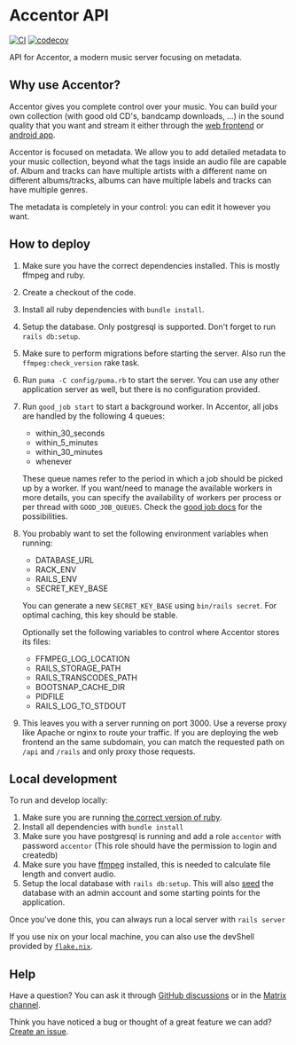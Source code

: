 # Accentor API

[![CI](https://github.com/accentor/api/actions/workflows/ci.yml/badge.svg)](https://github.com/accentor/api/actions/workflows/ci.yml)
[![codecov](https://codecov.io/gh/accentor/api/branch/main/graph/badge.svg?token=9NQX5904SK)](https://codecov.io/gh/accentor/api)

API for Accentor, a modern music server focusing on metadata.

## Why use Accentor?
Accentor gives you complete control over your music. You can build
your own collection (with good old CD's, bandcamp downloads, ...) in
the sound quality that you want and stream it either through the [web
frontend](https://github.com/accentor/web) or [android
app](https://github.com/accentor/android).

Accentor is focused on metadata. We allow you to add detailed metadata
to your music collection, beyond what the tags inside an audio file
are capable of. Album and tracks can have multiple artists with a
different name on different albums/tracks, albums can have multiple
labels and tracks can have multiple genres.

The metadata is completely in your control: you can edit it however
you want.

## How to deploy

1. Make sure you have the correct dependencies installed. This is
   mostly ffmpeg and ruby.
1. Create a checkout of the code.
1. Install all ruby dependencies with `bundle install`.
1. Setup the database. Only postgresql is supported. Don't forget to
   run `rails db:setup`.
1. Make sure to perform migrations before starting the server. Also
   run the `ffmpeg:check_version` rake task.
1. Run `puma -C config/puma.rb` to start the server. You can use any
   other application server as well, but there is no configuration
   provided.
1. Run `good_job start` to start a background worker.
   In Accentor, all jobs are handled by the following 4 queues:
   * within_30_seconds
   * within_5_minutes
   * within_30_minutes
   * whenever

   These queue names refer to the period in which a job should be
   picked up by a worker. If you want/need to manage the available
   workers in more details, you can specify the availability of
   workers per process or per thread with `GOOD_JOB_QUEUES`. 
   Check the [good job docs](https://github.com/bensheldon/good_job#optimize-queues-threads-and-processes)
   for the possibilities.
1. You probably want to set the following environment variables when
   running:
    * DATABASE_URL
    * RACK_ENV
    * RAILS_ENV
    * SECRET_KEY_BASE
    
    You can generate a new `SECRET_KEY_BASE` using `bin/rails secret`.
    For optimal caching, this key should be stable.
    
    Optionally set the following variables to control where Accentor
    stores its files:
    
    * FFMPEG_LOG_LOCATION
    * RAILS_STORAGE_PATH
    * RAILS_TRANSCODES_PATH
    * BOOTSNAP_CACHE_DIR
    * PIDFILE
    * RAILS_LOG_TO_STDOUT
1. This leaves you with a server running on port 3000. Use a reverse
   proxy like Apache or nginx to route your traffic. If you are
   deploying the web frontend an the same subdomain, you can match the
   requested path on `/api` and `/rails` and only proxy those
   requests.

## Local development
To run and develop locally:
1. Make sure you are running [the correct version of
   ruby](https://github.com/accentor/api/blob/develop/.ruby-version).
1. Install all dependencies with `bundle install`
1. Make sure you have postgresql is running and add a role `accentor`
   with password `accentor` (This role should have the permission to
   login and createdb)
1. Make sure you have [ffmpeg](https://ffmpeg.org/download.html)
   installed, this is needed to calculate file length and convert
   audio.
1. Setup the local database with `rails db:setup`. This will also
  [seed](https://github.com/accentor/api/blob/develop/db/seeds.rb) the
  database with an admin account and some starting points for the
  application.

Once you've done this, you can always run a local server with `rails server`

If you use nix on your local machine, you can also use the devShell provided by [`flake.nix`](./flake.nix).

## Help

Have a question? You can ask it through [GitHub
discussions](https://github.com/accentor/api/discussions) or in the
[Matrix channel](https://matrix.to/#/!PCYHOaWItkVRNacTSv:vanpetegem.me?via=vanpetegem.me&via=matrix.org).

Think you have noticed a bug or thought of a great feature we can add?
[Create an issue](https://github.com/accentor/api/issues/new/choose).
